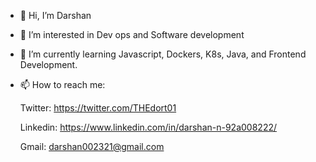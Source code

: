 - 👋 Hi, I’m Darshan
- 👀 I’m interested in Dev ops and Software development
- 🌱 I’m currently learning Javascript, Dockers, K8s, Java, and Frontend Development.
- 📫 How to reach me:   

     Twitter:
      https://twitter.com/THEdort01      
      
     Linkedin:
      https://www.linkedin.com/in/darshan-n-92a008222/
      
     Gmail:
      darshan002321@gmail.com

<!---
Darshan174/Darshan174 is a ✨ special ✨ repository because its `README.md` (this file) appears on your GitHub profile.
You can click the Preview link to take a look at your changes.
--->
